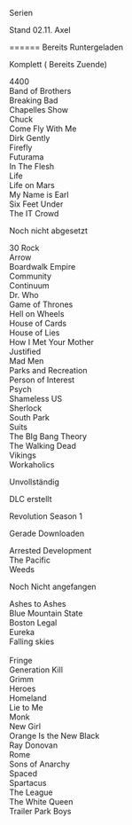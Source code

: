 Serien

Stand 02.11.  Axel

======
Bereits Runtergeladen

Komplett ( Bereits Zuende)

4400<br />
Band of Brothers  <br />
Breaking Bad<br />
Chapelles Show<br />
Chuck<br />
Come Fly With Me  <br />
Dirk Gently<br />
Firefly<br />
Futurama<br />
In The Flesh<br />
Life  <br />
Life on Mars<br />
My Name is Earl<br />
Six Feet Under <br />
The IT Crowd<br />


Noch nicht abgesetzt

30 Rock<br />
Arrow<br />
Boardwalk Empire  <br />
Community <br />
Continuum<br />
Dr. Who<br />
Game of Thrones<br />
Hell on Wheels<br />
House of Cards<br />
House of Lies  <br />
How I Met Your Mother<br /> 
Justified<br />
Mad Men  <br />
Parks and Recreation<br />
Person of Interest<br />
Psych  <br />
Shameless US<br />
Sherlock<br />
South Park<br />
Suits<br />
The BIg Bang Theory<br />
The Walking Dead <br />
Vikings <br />
Workaholics<br />

Unvollständig


DLC erstellt

Revolution Season 1


Gerade Downloaden

Arrested Development<br />
The Pacific<br />
Weeds<br />


Noch Nicht angefangen

Ashes to Ashes<br />
Blue Mountain State<br />
Boston Legal<br />
Eureka<br />
Falling skies<br />							
Fringe<br />
Generation Kill<br />
Grimm<br />
Heroes<br />
Homeland<br />
Lie to Me<br />
Monk<br />
New Girl<br />
Orange Is the New Black<br />
Ray Donovan<br />
Rome<br />
Sons of Anarchy<br />
Spaced<br />
Spartacus<br />
The League<br />
The White Queen<br />
Trailer Park Boys<br />

